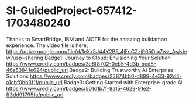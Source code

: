 # SI-GuidedProject-657412-1703480240
Thanks to SmartBridge, IBM and AICTE for the amazing buildathon experience. The video file is here, https://drive.google.com/file/d/1eXx5J44Y2B6_4jFnCZzj965OIq7wz_As/view?usp=sharing Badge1: Journey to Cloud: Envisioning Your Solution https://www.credly.com/badges/3e6f8702-0eb5-4d3b-bcd8-46a53841e624/public_url Badge2: Building Trustworthy AI Enterprise Solutions https://www.credly.com/badges/23874bb0-d899-4e33-92d4-a1cbf0bb3f1f/public_url Badge3: Getting Started with Enterprise-grade AI https://www.credly.com/badges/501d1b7f-8a15-4629-91e2-ff3dd91795fa/public_url
